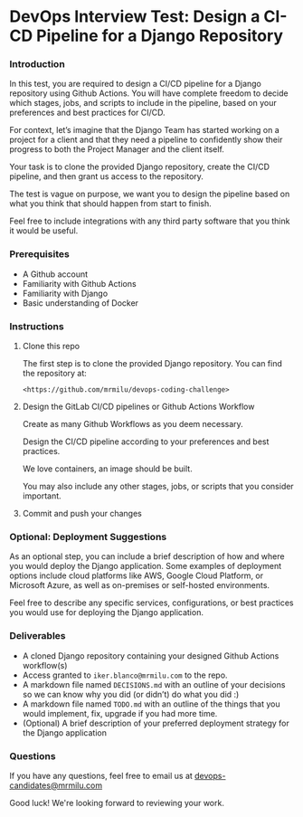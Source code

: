 # DevOps Interview Test: Design a CI-CD Pipeline for a Django Repository

### Introduction

In this test, you are required to design a CI/CD pipeline for a Django repository using Github Actions. You will have complete freedom to decide which stages, jobs, and scripts to include in the pipeline, based on your preferences and best practices for CI/CD.

For context, let’s imagine that the Django Team has started working on a project for a client and that they need a pipeline to confidently show their progress to both the Project Manager and the client itself.

Your task is to clone the provided Django repository, create the CI/CD pipeline, and then grant us access to the repository.

The test is vague on purpose, we want you to design the pipeline based on what you think that should happen from start to finish.

Feel free to include integrations with any third party software that you think it would be useful.

### Prerequisites

- A Github account
- Familiarity with Github Actions
- Familiarity with Django
- Basic understanding of Docker

### Instructions
1. Clone this repo
    
    The first step is to clone the provided Django repository. You can find the repository at:
    
    ```
    <https://github.com/mrmilu/devops-coding-challenge>
    
    ```
    
    
2. Design the GitLab CI/CD pipelines or Github Actions Workflow
    
    Create as many Github Workflows as you deem necessary.
    
    Design the CI/CD pipeline according to your preferences and best practices. 
    
    We love containers, an image should be built.
    
    You may also include any other stages, jobs, or scripts that you consider important.
    
3. Commit and push your changes


### Optional: Deployment Suggestions

As an optional step, you can include a brief description of how and where you would deploy the Django application. Some examples of deployment options include cloud platforms like AWS, Google Cloud Platform, or Microsoft Azure, as well as on-premises or self-hosted environments.

Feel free to describe any specific services, configurations, or best practices you would use for deploying the Django application.

### Deliverables

- A cloned Django repository containing your designed Github Actions workflow(s)
- Access granted to `iker.blanco@mrmilu.com` to the repo.
- A markdown file named `DECISIONS.md` with an outline of your decisions so we can know why you did (or didn’t) do what you did :)
- A markdown file named  `TODO.md` with an outline of the things that you would implement, fix, upgrade if you had more time.
- (Optional) A brief description of your preferred deployment strategy for the Django application

### Questions

If you have any questions, feel free to email us at devops-candidates@mrmilu.com


Good luck! We're looking forward to reviewing your work.
